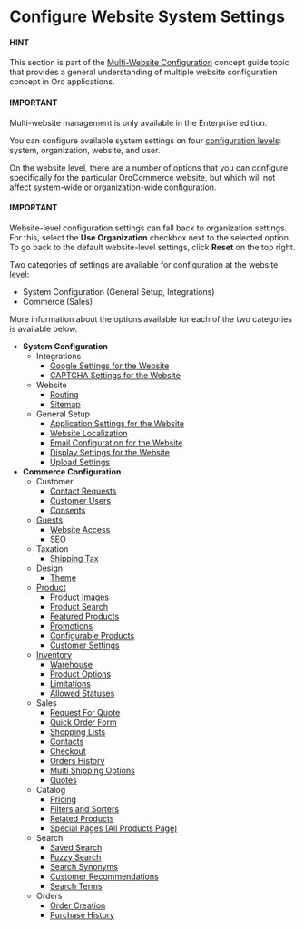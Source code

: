 <a id="doc-website-configuration"></a>

<a id="user-guide-system-websites-configure-website"></a>

# Configure Website System Settings

#### HINT
This section is part of the [Multi-Website Configuration](../../../../concept-guides/business-models/websites/index.md#website-management-concept-guide) concept guide topic that provides a general understanding of multiple website configuration concept in Oro applications.

#### IMPORTANT
Multi-website management is only available in the Enterprise edition.

You can configure available system settings on four [configuration levels](../../index.md#configuration-guide-config-levels): system, organization, website, and user.

On the website level, there are a number of options that you can configure specifically for the particular OroCommerce website, but which will not affect system-wide or organization-wide configuration.

#### IMPORTANT
Website-level configuration settings can fall back to organization settings. For this, select the **Use Organization** checkbox next to the selected option. To go back to the default website-level settings, click **Reset** on the top right.

Two categories of settings are available for configuration at the website level:

* System Configuration (General Setup, Integrations)
* Commerce (Sales)

More information about the options available for each of the two categories is available below.

* **System Configuration**
  * Integrations
    * [Google Settings for the Website](general-sys-config/integrations/website-google-settings.md#website-google-settings)
    * [CAPTCHA Settings for the Website](general-sys-config/integrations/website-captcha.md#website-configuration-captcha-settings)
  * Website
    * [Routing](general-sys-config/websites/website-routing.md#sys-websites-sysconfig-websites-routing)
    * [Sitemap](general-sys-config/websites/website-sitemap.md#sys-websites-sysconfig-websites-sitemap)
  * General Setup
    * [Application Settings for the Website](general-sys-config/general/website-application-settings.md#admin-configuration-application-website)
    * [Website Localization](general-sys-config/general/website-localization.md#sys-websites-sysconfig-general-setup-localization)
    * [Email Configuration for the Website](general-sys-config/general/website-email-settings.md#admin-configuration-system-mailboxes-website)
    * [Display Settings for the Website](general-sys-config/general/website-display-settings.md#display-settings-website)
    * [Upload Settings](general-sys-config/general/website-upload-settings.md#upload-settings-website)
* **Commerce Configuration**
  * Customer
    * [Contact Requests](commerce/customers/website-contact-us.md#sys-conf-commerce-customer-contact-request-website)
    * [Customer Users](commerce/customers/website-customer-users.md#system-website-configuration-commerce-customers-customer-users)
    * [Consents](commerce/customers/website-consents.md#admin-guide-commerce-configuration-customers-consents-enable-website)
  * [Guests](../../../../concept-guides/administration/guests/index.md#sys-conf-commerce-guest)
    * [Website Access](commerce/guests/website-guest-access.md#sys-conf-commerce-guest-access-website)
    * [SEO](commerce/guests/website-seo.md#sys-conf-commerce-guest-seo-website)
  * Taxation
    * [Shipping Tax](commerce/taxation/shipping-tax.md#configuration-commerce-shipping-tax-website)
  * Design
    * [Theme](commerce/design/website-theme.md#configuration-commerce-design-theme-theme-settings-website)
  * [Product](../../../products/products/index.md#doc-products-before-you-begin)
    * [Product Images](commerce/product/website-image-preview.md#sys-websites-commerce-product-product-images)
    * [Product Search](commerce/product/website-product-search.md#sys-websites-commerce-products-search)
    * [Featured Products](commerce/product/website-featured-products.md#sys-websites-commerce-products-featured-products)
    * [Promotions](commerce/product/website-new-arrivals.md#sys-websites-commerce-products-new-arrivals)
    * [Configurable Products](commerce/product/website-configurable-products.md#config-guide-landing-commerce-products-configurable-products-website)
    * [Customer Settings](commerce/product/website-customer-settings.md#sys-websites-commerce-products-customer-settings)
  * [Inventory](../../../inventory/index.md#user-guide-inventory)
    * [Warehouse](commerce/inventory/website-warehouse.md#warehouses-website)
    * [Product Options](commerce/inventory/website-product-options.md#sys-conf-commerce-inventory-product-options-website)
    * [Limitations](commerce/inventory/website-limitations.md#inventory-limitations-website)
    * [Allowed Statuses](commerce/inventory/website-allowed-statuses.md#allowed-statuses-website)
  * Sales
    * [Request For Quote](commerce/sales/website-guest-rfq.md#user-guide-system-configuration-commerce-sales-rfq-website)
    * [Quick Order Form](commerce/sales/website-guest-quick-order.md#user-guide-system-configuration-commerce-sales-quick-order-form-website)
    * [Shopping Lists](commerce/sales/website-guest-shopping-list.md#user-guide-system-configuration-commerce-sales-shopping-list-per-website)
    * [Contacts](commerce/sales/website-sales-info.md#sys-conf-commerce-sales-contacts-website)
    * [Checkout](commerce/sales/website-guest-checkout.md#user-guide-system-configuration-commerce-sales-checkout-website)
    * [Orders History](commerce/sales/website-open-orders.md#website-commerce-configuration-sales-order-history)
    * [Multi Shipping Options](commerce/sales/website-multi-shipping.md#user-guide-system-configuration-commerce-sales-multi-shipping-website)
    * [Quotes](commerce/sales/website-quotes.md#sys-websites-quotes)
  * Catalog
    * [Pricing](commerce/catalog/website-pricing.md#pricing-currency-website)
    * [Filters and Sorters](commerce/catalog/website-filters-sorters.md#configuration-guide-commerce-configuration-catalog-filters-sorters-website)
    * [Related Products](commerce/catalog/website-related-products.md#sys-websites-commerce-catalog-related-products)
    * [Special Pages (All Products Page)](commerce/catalog/website-all-products.md#sys-conf-commerce-catalog-special-pages-website)
  * Search
    * [Saved Search](commerce/search/website-saved-search.md#configuration-website-commerce-search-saved-search)
    * [Fuzzy Search](commerce/search/website-fuzzy-search.md#configuration-website-commerce-search-fuzzy-search)
    * [Search Synonyms](commerce/search/website-search-synonyms.md#configuration-website-commerce-search-synonyms)
    * [Customer Recommendations](commerce/search/website-customer-recom.md#website-configuration-commerce-search-customer-recommendation)
    * [Search Terms](commerce/search/website-search-terms.md#configuration-website-commerce-search-history)
  * Orders
    * [Order Creation](commerce/orders/website-order-creation.md#configuration-commerce-orders-order-creation-website)
    * [Purchase History](commerce/orders/website-previously-purchased.md#sys-commerce-orders-previously-purchased-website)
